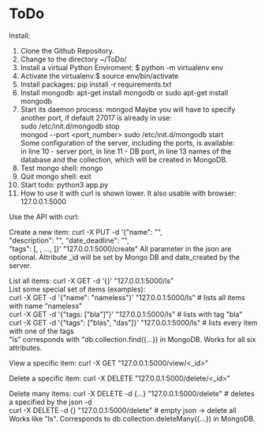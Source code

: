 # ToDo
Install:

1. Clone the Github Repository.
2. Change to the directory ~/ToDo/
3. Install a virtual Python Enviroment: $ python -m virtualenv env
4. Activate the virtualenv:$ source env/bin/activate
5. Install packages: pip install -r requirements.txt
6. Install mongodb:  apt-get install mongodb or sudo apt-get install mongodb
7. Start its daemon process: mongod
    Maybe you will have to specify another port, if default 27017 is already in use:    
        sudo /etc/init.d/mongodb stop   
        mongod --port <port_number> 
        sudo /etc/init.d/mongodb start   
    Some configuration of the server, including the ports, is available:    
        in line 10 - server port, in line 11 - DB port, in line 13 names of 
        the database and the collection, which will be created in MongoDB.  
8. Test mongo shell: mongo
9. Quit mongo shell: exit
10. Start todo: python3 app.py
11. How to use it with curl is shown lower. It also usable with browser: 127.0.0.1:5000


Use the API with curl:

Create a new item:
    curl -X PUT -d '{"name": "<name>",  
    "description": "<description>", 
    "date_deadline": "<YYYY-MM-DD>",    
    "tags": [<tag1>, <tag2>, ..., <tagn>]}' "127.0.0.1:5000/create" 
All parameter in the json are optional. Attribute _id will be set by Mongo DB and date_created by the server.   

List all items:
    curl -X GET -d '{}' "127.0.0.1:5000/ls"    
List some special set of items (examples):  
    curl -X GET -d '{"name": "nameless"}' "127.0.0.1:5000/ls" # lists all items with name "nameless"    
    curl -X GET -d '{"tags: ["bla"]"}' "127.0.0.1:5000/ls" # lists with tag "bla"   
    curl -X GET -d '{"tags": ["blas", "das"]}' "127.0.0.1:5000/ls" # lists every item with one of the tags  
"ls" corresponds with "db.collection.find({...}) in MongoDB. Works for all six attributes.  

View a specific item:
    curl -X GET "127.0.0.1:5000/view/<_id>" 

Delete a specific item:
    curl -X DELETE "127.0.0.1:5000/delete/<_id>"    

Delete many items:
    curl -X DELETE -d {...} "127.0.0.1:5000/delete" # deletes a specified by the json -d    
    curl -X DELETE -d {} "127.0.0.1:5000/delete" # empty json -> delete all 
Works like "ls". Corresponds to db.collection.deleteMany({...}) in MongoDB. 
